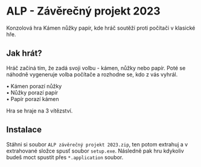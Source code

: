 
# ALP - Závěrečný projekt 2023

Konzolová hra Kámen nůžky papír, kde hráč soutěží proti počítači v klasické hře.





## Jak hrát?

Hráč začíná tím, že zadá svoji volbu - kámen, nůžky nebo papír. Poté se náhodně vygeneruje volba počítače a rozhodne se, kdo z vás vyhrál.

• Kámen porazí nůžky\
• Nůžky porazí papír\
• Papír porazí kámen

Hra se hraje na 3 vítězství.


## Instalace

Stáhni si soubor `ALP závěrečný projekt 2023.zip`, ten potom extrahuj a v extrahované složce spusť soubor `setup.exe`. Následně pak hru kdykoliv budeš moct spustit přes `*.application` soubor.

